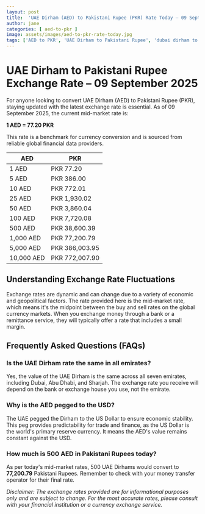 ```yaml
---
layout: post
title:  'UAE Dirham (AED) to Pakistani Rupee (PKR) Rate Today – 09 September 2025'
author: jane
categories: [ aed-to-pkr ]
image: assets/images/aed-to-pkr-rate-today.jpg
tags: ['AED to PKR', 'UAE Dirham to Pakistani Rupee', 'dubai dirham to pkr', 'dirham rate in pakistan today', 'uae exchange rate pakistan']
---
```


# UAE Dirham to Pakistani Rupee Exchange Rate – 09 September 2025

For anyone looking to convert UAE Dirham (AED) to Pakistani Rupee (PKR), staying updated with the latest exchange rate is essential. As of 09 September 2025, the current mid-market rate is:

**1 AED = 77.20 PKR**

This rate is a benchmark for currency conversion and is sourced from reliable global financial data providers.

| AED | PKR |
| --- | --- |
| 1 AED | PKR 77.20 |
| 5 AED | PKR 386.00 |
| 10 AED | PKR 772.01 |
| 25 AED | PKR 1,930.02 |
| 50 AED | PKR 3,860.04 |
| 100 AED | PKR 7,720.08 |
| 500 AED | PKR 38,600.39 |
| 1,000 AED | PKR 77,200.79 |
| 5,000 AED | PKR 386,003.95 |
| 10,000 AED | PKR 772,007.90 |


## Understanding Exchange Rate Fluctuations

Exchange rates are dynamic and can change due to a variety of economic and geopolitical factors. The rate provided here is the mid-market rate, which means it's the midpoint between the buy and sell rates on the global currency markets. When you exchange money through a bank or a remittance service, they will typically offer a rate that includes a small margin.

## Frequently Asked Questions (FAQs)

### Is the UAE Dirham rate the same in all emirates?

Yes, the value of the UAE Dirham is the same across all seven emirates, including Dubai, Abu Dhabi, and Sharjah. The exchange rate you receive will depend on the bank or exchange house you use, not the emirate.

### Why is the AED pegged to the USD?

The UAE pegged the Dirham to the US Dollar to ensure economic stability. This peg provides predictability for trade and finance, as the US Dollar is the world's primary reserve currency. It means the AED's value remains constant against the USD.

### How much is 500 AED in Pakistani Rupees today?

As per today's mid-market rates, 500 UAE Dirhams would convert to **77,200.79** Pakistani Rupees. Remember to check with your money transfer operator for their final rate.



*Disclaimer: The exchange rates provided are for informational purposes only and are subject to change. For the most accurate rates, please consult with your financial institution or a currency exchange service.*
